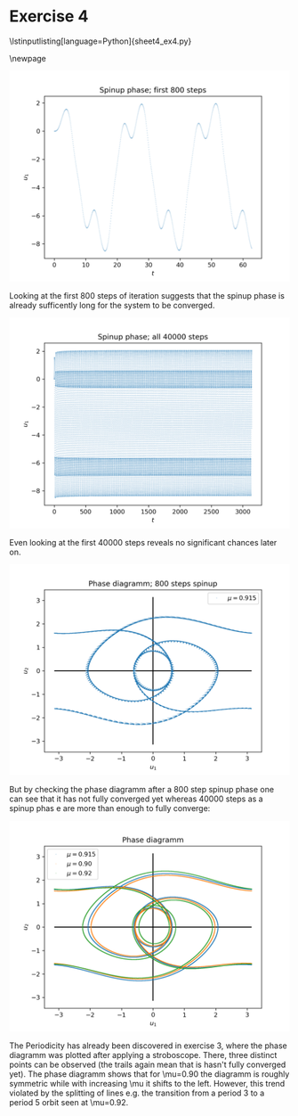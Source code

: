 # Exercise 4

\lstinputlisting[language=Python]{sheet4_ex4.py}

\newpage

![](sheet4_ex4_trajectory_begin.png)

Looking at the first 800 steps of iteration suggests that the
spinup phase is already sufficently long for the system to be converged.

![](sheet4_ex4_trajectory.png)

Even looking at the first 40000 steps reveals no significant chances later on.

![](sheet4_ex4_phase800.png)

But by checking the phase diagramm after a 800 step spinup phase one can see
that it has not fully converged yet whereas 40000 steps as a spinup phas
e are more than enough to fully converge:

![](sheet4_ex4_phase.png)

The Periodicity has already been discovered in exercise 3, where the phase
diagramm was plotted after applying a stroboscope.
There, three distinct points can be observed (the trails again mean that 
is hasn't fully converged yet).
The phase diagramm shows that for \mu=0.90 the diagramm is roughly symmetric
while with increasing \mu it shifts to the left. However, this trend violated
by the splitting of lines e.g. the transition from a period 3 to a
period 5 orbit seen at \mu=0.92.
